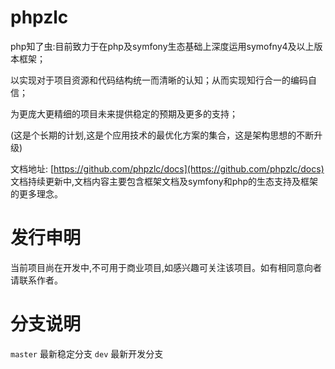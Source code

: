 # phpzlc

php知了虫:目前致力于在php及symfony生态基础上深度运用symofny4及以上版本框架；

以实现对于项目资源和代码结构统一而清晰的认知；从而实现知行合一的编码自信；

为更庞大更精细的项目未来提供稳定的预期及更多的支持；

(这是个长期的计划,这是个应用技术的最优化方案的集合，这是架构思想的不断升级)

文档地址: [https://github.com/phpzlc/docs](https://github.com/phpzlc/docs) 文档持续更新中,文档内容主要包含框架文档及symfony和php的生态支持及框架的更多理念。

# 发行申明

当前项目尚在开发中,不可用于商业项目,如感兴趣可关注该项目。如有相同意向者请联系作者。

# 分支说明

`master` 最新稳定分支
`dev` 最新开发分支